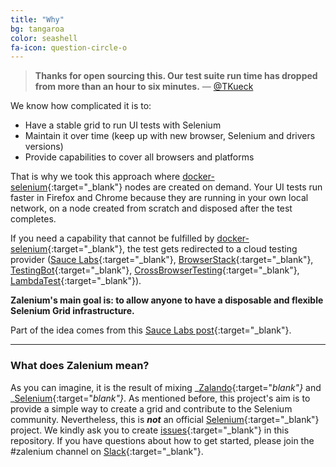 ```yaml
---
title: "Why"
bg: tangaroa
color: seashell
fa-icon: question-circle-o
---
```


> **Thanks for open sourcing this. Our test suite run time has dropped from more than an hour to six minutes.** — [@TKueck](https://twitter.com/Tkueck/status/887425829273088000)

We know how complicated it is to:
* Have a stable grid to run UI tests with Selenium
* Maintain it over time (keep up with new browser, Selenium and drivers versions)
* Provide capabilities to cover all browsers and platforms

That is why we took this approach where [docker-selenium](https://github.com/elgalu/docker-selenium){:target="_blank"}
nodes are created on demand. Your UI tests run faster in Firefox and Chrome because they are running in your own local network,
on a node created from scratch and disposed after the test completes.

If you need a capability that cannot be fulfilled by [docker-selenium](https://github.com/elgalu/docker-selenium){:target="_blank"},
the test gets redirected to a cloud testing provider ([Sauce Labs](https://saucelabs.com/){:target="_blank"}, 
[BrowserStack](https://www.browserstack.com/){:target="_blank"}, [TestingBot](https://testingbot.com/){:target="_blank"}, [CrossBrowserTesting](https://crossbrowsertesting.com/){:target="_blank"}, [LambdaTest](https://www.lambdatest.com/){:target="_blank"}).

**Zalenium's main goal is: to allow anyone to have a disposable and flexible Selenium Grid infrastructure.**

Part of the idea comes from this [Sauce Labs post](https://saucelabs.com/blog/introducing-the-sauce-plugin-for-selenium-grid){:target="_blank"}. 

***

### What does **Zalenium** mean?
As you can imagine, it is the result of mixing _[Zalando](https://tech.zalando.com){:target="_blank"}_ and 
_[Selenium](http://www.seleniumhq.org/){:target="_blank"}_. As mentioned before, this project's aim is to provide a 
simple way to create a grid and contribute to the Selenium community. Nevertheless, this is _**not**_ an official 
[Selenium](http://www.seleniumhq.org/){:target="_blank"} project. We kindly ask you to create 
[issues](https://github.com/zalando/zalenium/issues/new){:target="_blank"} in this repository. If you have questions
about how to get started, please join the #zalenium channel on [Slack](https://seleniumhq.herokuapp.com){:target="_blank"}.
